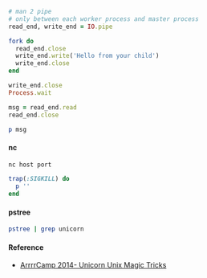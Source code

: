 
```ruby
# man 2 pipe
# only between each worker process and master process
read_end, write_end = IO.pipe

fork do
  read_end.close
  write_end.write('Hello from your child')
  write_end.close
end

write_end.close
Process.wait

msg = read_end.read
read_end.close

p msg
```

#### nc

```bash
nc host port
```

```ruby
trap(:SIGKILL) do
  p ''
end
```

#### pstree

```bash
pstree | grep unicorn
```

#### Reference

* [ArrrrCamp 2014- Unicorn Unix Magic
  Tricks](https://www.youtube.com/watch?v=DGhlQomeqKc)

